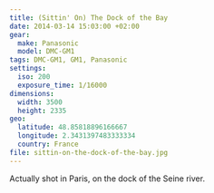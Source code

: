 ```yaml
---
title: (Sittin' On) The Dock of the Bay
date: 2014-03-14 15:03:00 +02:00
gear:
  make: Panasonic
  model: DMC-GM1
tags: DMC-GM1, GM1, Panasonic
settings:
  iso: 200
  exposure_time: 1/16000
dimensions:
  width: 3500
  height: 2335
geo:
  latitude: 48.85818896166667
  longitude: 2.3431397483333334
  country: France
file: sittin-on-the-dock-of-the-bay.jpg
---
```


Actually shot in Paris, on the dock of the Seine river.
